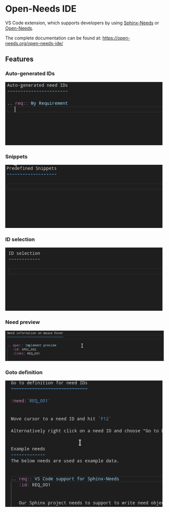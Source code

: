 # Open-Needs IDE

VS Code extension, which supports developers by using 
[Sphinx-Needs](https://sphinxcontrib-needs.readthedocs.io/) or 
[Open-Needs](https://open-needs.org/).

The complete documentation can be found at:
https://open-needs.org/open-needs-ide/


## Features

### Auto-generated IDs

![IDs](https://raw.githubusercontent.com/open-needs/open-needs-ide/main/docs/images/vscode_auto_ids.gif "Auto-generated IDs")

### Snippets

![Snippets](https://raw.githubusercontent.com/open-needs/open-needs-ide/main/docs/images/vscode_snippets.gif "Snippets")


### ID selection

![ID selection](https://raw.githubusercontent.com/open-needs/open-needs-ide/main/docs/images/vscode_id_selection.gif "ID selection")

### Need preview

![Need preview](https://raw.githubusercontent.com/open-needs/open-needs-ide/main/docs/images/vscode_preview.gif "Need preview")

### Goto definition

![Goto defintion](https://raw.githubusercontent.com/open-needs/open-needs-ide/main/docs/images/vscode_goto.gif "Goto definition")